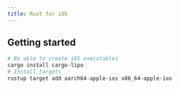 ```yaml
---
title: Rust for iOS
---
```


## Getting started
```bash
# Be able to create iOS executables
cargo install cargo-lipo
# Install targets
rustup target add aarch64-apple-ios x86_64-apple-ios
```
